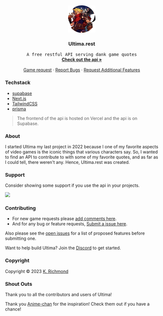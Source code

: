 <!-- PROJECT LOGO -->
<p align="center">
  <a href="https://github.com/kilgamesh/ultima">
    <img src="/images/ultima_logo.png" alt="Logo" width="90" height="90">
  </a>

  <h3 align="center">Ultima.rest</h3>

  <p align="center">
    <samp>A free restful API serving dank game quotes</samp>
    <br />
    <a href="https://ultima.rest/"><strong>Check out the api »</strong></a>
    <br />
    <br />
    <a href="https://github.com/kilgamesh/ultima/discussions/1">Game request</a>
    ·
    <a href="https://github.com/kilgamesh/ultima/issues">Report Bugs</a>
    ·
    <a href="https://github.com/kilgamesh/ultima/issues">Request Additional Features</a>
  </p>
</p>

### Techstack

- [supabase](https://supabase.com/)
- [Next.js](https://nextjs.org/)
- [TailwindCSS](https://tailwindcss.com/)
- [prisma](https://www.prisma.io/)

> The frontend of the api is hosted on Vercel and the api is on Supabase.  

### About

I started Ultima my last project in 2022 because I one of my favorite aspects of video games is the iconic things that various characters say. So, I wanted to find an API to contribute to with some of my favorite quotes, and as far as I could tell, there weren't any. Hence, Ultima.rest was created.  

### Support

Consider showing some support if you use the api in your projects.

<a href="https://www.buymeacoffee.com/0hundred0">
	<img src="https://www.buymeacoffee.com/assets/img/guidelines/download-assets-sm-1.svg" height="35px"/>
</a> 

<!-- CONTRIBUTING -->

### Contributing

- For new game requests please [add comments here](https://github.com/kilgamesh/ultima/discussions/1).
- And for any bug or feature requests, [Submit a issue here](https://github.com/ultima/ultima/issues).

Also please see the [open issues](https://github.com/kilgamesh/ultima/issues) for a list of proposed features before submitting one.

Want to help build Ultima? Join the [Discord](https://discord.gg/Qs7qJY3z) to get started.

<!-- LICENSE -->

### Copyright

Copyright © 2023 [K. Richmond](https://0hundred.dev)

### Shout Outs

Thank you to all the contributors and users of Ultima!  

Thank you [Anime-chan](https://anime-chan.vercel.app) for the inspiration! Check them out if you have a chance!
